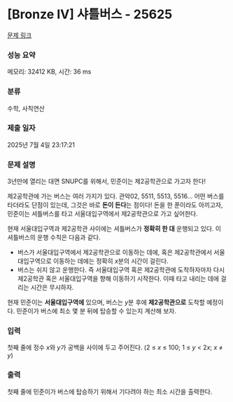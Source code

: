 # [Bronze IV] 샤틀버스 - 25625 

[문제 링크](https://www.acmicpc.net/problem/25625) 

### 성능 요약

메모리: 32412 KB, 시간: 36 ms

### 분류

수학, 사칙연산

### 제출 일자

2025년 7월 4일 23:17:21

### 문제 설명

<p>3년만에 열리는 대면 SNUPC를 위해서, 민준이는 제2공학관으로 가고자 한다!</p>

<p>제2공학관에 가는 버스는 여러 가지가 있다. 관악02, 5511, 5513, 5516... 어떤 버스를 타더라도 단점이 있는데, 그것은 바로 <strong>돈이 든다</strong>는 점이다! 돈을 한 푼이라도 아끼고자, 민준이는 셔틀버스를 타고 서울대입구역에서 제2공학관으로 가고 싶어한다.</p>

<p>현재 서울대입구역과 제2공학관 사이에는 셔틀버스가 <strong>정확히 한 대</strong> 운행되고 있다. 이 셔틀버스의 운행 수칙은 다음과 같다.</p>

<ul>
	<li>버스가 서울대입구역에서 제2공학관으로 이동하는 데에, 혹은 제2공학관에서 서울대입구역으로 이동하는 데에는 정확히 <em>x</em>분의 시간이 걸린다.</li>
	<li>버스는 쉬지 않고 운행한다. 즉 서울대입구역 혹은 제2공학관에 도착하자마자 다시 제2공학관 혹은 서울대입구역을 향해 이동하기 시작한다. 이때 타고 내리는 데에 걸리는 시간은 무시하자.</li>
</ul>

<p>현재 민준이는 <strong>서울대입구역에</strong> 있으며, 버스는 <em>y</em>분 후에 <strong>제2공학관으로</strong> 도착할 예정이다. 민준이가 버스에 최소 몇 분 뒤에 탑승할 수 있는지 계산해 보자.</p>

### 입력 

 <p>첫째 줄에 정수 <em>x</em>와 <em>y</em>가 공백을 사이에 두고 주어진다. (2 ≤ <em>x</em> ≤ 100; 1 ≤ <em>y</em> < 2<em>x</em>; <em>x</em> ≠ <em>y</em>)</p>

### 출력 

 <p>첫째 줄에 민준이가 버스에 탑승하기 위해서 기다려야 하는 최소 시간을 출력한다.</p>

